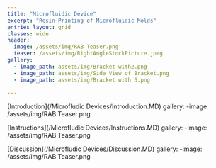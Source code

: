 ```yaml
---
title: "Microfluidic Device"
excerpt: "Resin Printing of Microfluidic Molds" 
entries_layout: grid
classes: wide
header:
  image: /assets/img/RAB Teaser.png
  teaser: /assets/img/RightAngleStockPicture.jpeg
gallery:
  - image_path: assets/img/Bracket with2.png
  - image_path: assets/img/Side View of Bracket.png
  - image_path: assets/img/Bracket with 5.png
   
---
```


[Introduction](/Microfludic Devices/Introduction.MD)
gallery:
  -image: /assets/img/RAB Teaser.png

[Instructions](/Microfludic Devices/Instructions.MD)
gallery:
  -image: /assets/img/RAB Teaser.png

[Discussion](/Microfludic Devices/Discussion.MD)
gallery:
  -image: /assets/img/RAB Teaser.png
